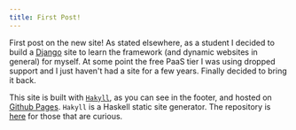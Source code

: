```yaml
---
title: First Post!
---
```


First post on the new site! As stated elsewhere, as a student I decided to build a [Django](https://www.djangoproject.com/) site to learn the framework (and dynamic websites in general) for myself. At some point the free PaaS tier I was using dropped support and I just haven't had a site for a few years. Finally decided to bring it back.

This site is built with [`Hakyll`](https://jaspervdj.be/hakyll/), as you can see in the footer, and hosted on [Github Pages](https://pages.github.com/). `Hakyll` is a Haskell static site generator. The repository is [here](https://github.com/jhmcstanton/jhmcstanton.github.io/) for those that are curious. 
